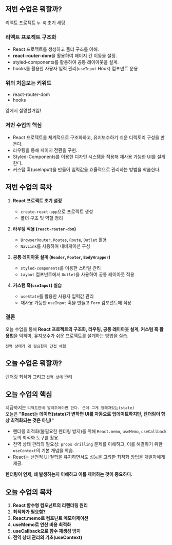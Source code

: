 ## 저번 수업은 뭐할까?

리액트 프로젝트 `누 룩` 초기 세팅

### 리액트 프로젝트 구조화

- React 프로젝트를 생성하고 폴더 구조를 이해.
- **react-router-dom**을 활용하여 페이지 간 이동을 설정.
- styled-components를 활용하여 공통 레이아웃을 설계.
- hooks를 활용한 사용자 입력 관리(`useInput` Hook) 컴포넌트 운용

### 위의 처음보는 키워드

- react-router-dom
- hooks

앞에서 설명할거임!

### 저번 수업의 핵심

- React 프로젝트를 체계적으로 구조화하고, 유지보수하기 쉬운 디렉토리 구성을 만든다.
- 라우팅을 통해 페이지 전환을 구현.
- Styled-Components를 이용한 디자인 시스템을 적용해 재사용 가능한 UI를 설계한다.
- 커스텀 훅(useInput)을 만들어 입력값을 효율적으로 관리하는 방법을 학습한다.

## 저번 수업의 목차

1. **React 프로젝트 초기 설정**

   - `create-react-app`으로 프로젝트 생성
   - 폴더 구조 및 역할 정리

2. **라우팅 적용 (`react-router-dom`)**

   - `BrowserRouter`, `Routes`, `Route`, `Outlet` 활용
   - `NavLink`를 사용하여 내비게이션 구성

3. **공통 레이아웃 설계 (`Header`, `Footer`, `BodyWrapper`)**

   - `styled-components`를 이용한 스타일 관리
   - `Layout` 컴포넌트에서 `Outlet`을 사용하여 공통 레이아웃 적용

4. **커스텀 훅(`useInput`) 실습**

   - `useState`를 활용한 사용자 입력값 관리
   - 재사용 가능한 `useInput` 훅을 만들고 `Form` 컴포넌트에 적용

### 결론

오늘 수업을 통해 **React 프로젝트의 구조화, 라우팅, 공통 레이아웃 설계, 커스텀 훅 활용법**을 익히며, 유지보수가 쉬운 프로젝트를 설계하는 방법을 실습.

`전역 상태가 왜 필요한지 간접 체험`

## 오늘 수업은 뭐할까?

렌더링 최적화 그리고 `전역 상태` 관리

## 오늘 수업의 핵심

지금까지는 `리액트한테 알려주어야만 한다. 근데 그게 정해져있는(state)`  
오늘은 **"React는 데이터(state)가 변하면 UI를 자동으로 업데이트하지만, 렌더링이 항상 최적화되는 것은 아님!"**

- 렌더링 최적화(불필요한 렌더링 방지)를 위해 `React.memo`, `useMemo`, `useCallback` 등의 최적화 도구를 활용.
- 전역 상태 관리의 필요성: `props drilling` 문제를 이해하고, 이를 해결하기 위한 `useContext`의 기본 개념을 학습.
- React는 선언적 UI 철학을 유지하면서도 성능을 고려한 최적화 방법을 개발자에게 제공.

**렌더링이 언제, 왜 발생하는지 이해하고 이를 제어하는 것이 중요하다.**

## 오늘 수업의 목차

1. **React 함수형 컴포넌트의 리렌더링 원리**
2. **최적화가 필요함?**
3. **React.memo로 컴포넌트 메모이제이션**
4. **useMemo로 연산 비용 최적화**
5. **useCallback으로 함수 재생성 방지**
6. **전역 상태 관리의 기초(useContext)**